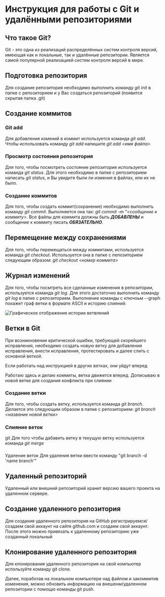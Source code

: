 # Инструкция для работы с Git и удалёнными репозиториями

## Что такое Git?
Git - это одна из реализаций распределённых систем контроля версий, имеющая как и локальные, так и удалённые репозитории. Является самой популярной реализацией систем контроля версий в мире.
## Подготовка репозитория
Для создание репозитория необходимо выполнить команду *git init*  в папке с репозиторием и у Вас создаться репозиторий (появится скрытая папка .git)

## Создание коммитов

### Git add
Для добавления измений в коммит используется команда *git add*. Чтобы использовать команду *git add* напишите *git add <имя файла>*

### Просмотр состояния репозитория
Для того, чтобы посмотреть состояние репозитория используется команда *git status*. Для этого необходимо в папке с репозиторием написать *git status*, и Вы увидите были ли измения в файлах, или их не было.

### Создание коммитов
Для того, чтобы создать коммит(сохранение) необходимо выполнить команду *git commit*. Выполняется она так: *git commit -m "<сообщение к коммиту>*. Все файлы для коммита должны быть ***ДОБАВЛЕНЫ*** и сообщение к коммиту писать ***ОБЯЗАТЕЛЬНО***.

## Перемещение между сохранениями
Для того, чтобы перемещаться между коммитами, используется команда *git checkout*. Используется она в папке с пепозиторием следующим образом: *git checkout <номер коммита>*

## Журнал изменений
Для того, чтобы посмтреть все сделанные изменения в репозитории, используется команда *git log*. Для этого достаточно выполнить команду *git log* в папке с репозиторием.
Выполнение команды с ключоьм --graph покажет граф ветки в формате ASCII и историю слияний:

![Графическое отображение истории ветвлений](/Git-log.jpg)


## Ветки в Git

При возникновении критической ошибки, требующей скорейшего исправления, необходимо создать новую ветку для добавления исправления, внести исправления, протестировать и далее слить с основной веткой.

Если работать над инструкцией в других ветках, они уйдут вперед

Работаю здесь и делаю коммиты, ветка движется вперед. Дописываю в новой ветке для создания конфликта при слиянии                


### Создание ветки

Для того, чтобы создать ветку, используется команда *git branch*. Делается это следующим образом в папке с репозиторием: *git branch <название новой ветки>*

### Слияние веток
git 
Для того чтобы дабавить ветку в текущую ветку используется команда *git merge <name branch>*

###
 Удаление веток
Для удаления ветки ввести команду "git branch -d 'name branch'"

## Удаленный репозиторий

Удаленный или внешний репозиторий хранит версию вашего проекта на удаленном сервере.

## Создание удаленного репозитория

Для создания удаленного репозитория на GitHub регистрируемся/создаем свой аккаунт на сайте github.com и создаем свой аккаунт. После этого можно привязать к удаленному репозиторию уже созданный локальный

## Клонирование удаленного репозитория

Для клонирования удаленного репозитория на свой компьютер используйте команду 
git clone. 

Далее, поработав  на локальном компьютере над файлом и закоммитив изменения, можно обновить информацию на внешенм/удаленном репозитории с помощю команды git push.